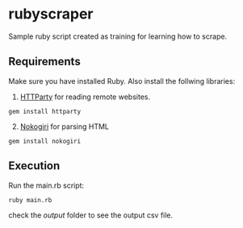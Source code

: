 # rubyscraper
Sample ruby script created as training for learning how to scrape.

## Requirements

Make sure you have installed Ruby. Also install the follwing libraries:

1. [HTTParty](https://github.com/jnunemaker/httparty) for reading remote websites.
```
gem install httparty
```
2. [Nokogiri](https://nokogiri.org/) for parsing HTML
```
gem install nokogiri
```

## Execution

Run the main.rb script:

```
ruby main.rb
```
check the *output* folder to see the output csv file.
